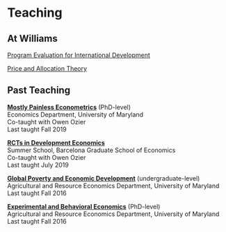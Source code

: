 # Teaching

## At Williams

[Program Evaluation for International Development](econ379.html)  

[Price and Allocation Theory](https://glow.williams.edu/courses/3010522) 


## Past Teaching 

[**Mostly Painless Econometrics**](http://economics.ozier.com/econ626/) (PhD-level)  
Economics Department, University of Maryland  
Co-taught with Owen Ozier  
Last taught Fall 2019  

[**RCTs in Development Economics**](http://economics.ozier.com/bgse-2019/)  
Summer School, Barcelona Graduate School of Economics  
Co-taught with Owen Ozier  
Last taught July 2019  

[**Global Poverty and Economic Development**](http://pamjakiela.com/arec345.htm) (undergraduate-level)  
Agricultural and Resource Economics Department, University of Maryland  
Last taught Fall 2016  

[**Experimental and Behavioral Economics**](http://pamjakiela.com/arec815.htm) (PhD-level)  
Agricultural and Resource Economics Department, University of Maryland  
Last taught Fall 2016  
